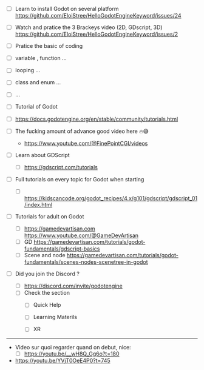 

- [ ] Learn to install Godot on several platform https://github.com/EloiStree/HelloGodotEngineKeyword/issues/24
- [ ]  Watch and pratice the 3 Brackeys video (2D, GDscript, 3D) https://github.com/EloiStree/HelloGodotEngineKeyword/issues/2
- [ ]  Pratice the basic of coding
  - [ ]  variable , function ...
  - [ ] looping ...
  - [ ] class and enum ...
  - [ ] ... 



- [ ]  Tutorial of Godot
  - [ ]  https://docs.godotengine.org/en/stable/community/tutorials.html
  - [ ] The fucking amount of advance good video here 🔥😅
    - https://www.youtube.com/@FinePointCGI/videos
  - [ ] Learn about GDScript
    - [ ] https://gdscript.com/tutorials
  - [ ] Full tutorials on every topic for Godot when starting
    - [ ] https://kidscancode.org/godot_recipes/4.x/g101/gdscript/gdscript_01/index.html
  - [ ] Tutorials for adult on Godot
    - [ ]  https://gamedevartisan.com https://www.youtube.com/@GameDevArtisan
    - [ ]  GD https://gamedevartisan.com/tutorials/godot-fundamentals/gdscript-basics
    - [ ]  Scene and node https://gamedevartisan.com/tutorials/godot-fundamentals/scenes-nodes-scenetree-in-godot 

- [ ] Did you join the Discord ?
  - [ ] https://discord.com/invite/godotengine
  - [ ] Check the section
    - [ ] Quick Help 
    - [ ] Learning Materils
    - [ ] XR




------------------

- Video sur quoi regarder quand on debut, nice:
  - [ ] https://youtu.be/__wH8Q_Gg6o?t=180
  
- https://youtu.be/YVjT0OeE4P0?t=745

